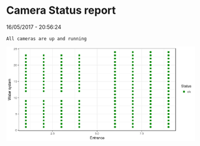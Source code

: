 Camera Status report
================
16/05/2017 - 20:56:24

    All cameras are up and running

![](camreport_files/figure-markdown_github/unnamed-chunk-2-1.png)
